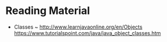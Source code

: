 # Reading Material

- Classes ~ http://www.learnjavaonline.org/en/Objects
	    https://www.tutorialspoint.com/java/java_object_classes.htm

